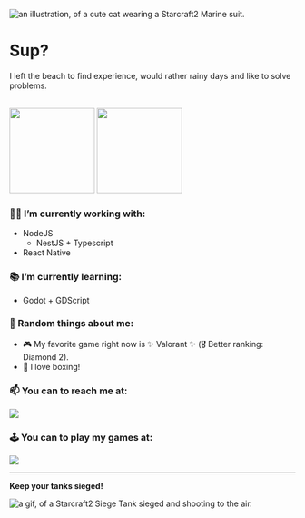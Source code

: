 ![an illustration, of a cute cat wearing a Starcraft2 Marine suit.](https://c4.wallpaperflare.com/wallpaper/496/485/161/starcraft-cat-hd-wallpaper-preview.jpg)

# Sup?

I left the beach to find experience, would rather rainy days and like to solve problems.

<br>
<div display="flex">
  <img height="150em" src="http://github-profile-summary-cards.vercel.app/api/cards/profile-details?username=giovanemachado&theme=tokyonight"/> 
  <img height="150em" src="http://github-profile-summary-cards.vercel.app/api/cards/most-commit-language?username=giovanemachado&theme=tokyonight"/> 
</div>

### :man_technologist: I’m currently working with:
  - NodeJS
    - NestJS + Typescript
  - React Native
 
### :books: I’m currently learning:
  - Godot + GDScript

### :love_you_gesture: Random things about me:
  - :video_game: My favorite game right now is ✨ Valorant ✨ (:medal_military: Better ranking: Diamond 2).
  - :facepunch: I love boxing!

### 📫 You can to reach me at: 

<a href="https://www.linkedin.com/in/giovanenolink/">
  <img src="https://img.shields.io/badge/LinkedIn-0077B5?style=for-the-badge&logo=linkedin&logoColor=white">
</a>

### :joystick: You can to play my games at: 

<a href="https://giovanemachado.itch.io/">
  <img src="https://img.shields.io/badge/Itch.io-FA5C5C?style=for-the-badge&logo=itch.io&logoColor=white">
</a>

---

**Keep your tanks sieged!**

![a gif, of a Starcraft2 Siege Tank sieged and shooting to the air.](https://c.tenor.com/woshcx-md-gAAAAS/siege-tank-starcraft2.gif)
